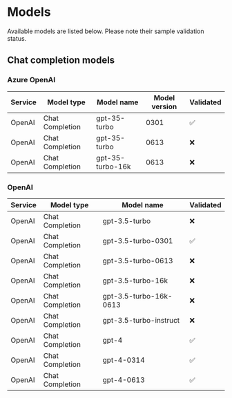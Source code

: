 # Models
Available models are listed below. Please note their sample validation status.

## Chat completion models

### Azure OpenAI

| Service      | Model type      | Model name       | Model version | Validated |
| ------------ | --------------- | ---------------- | ------------- | --------- |
| OpenAI       | Chat Completion | gpt-35-turbo     |          0301 | ✅        |
| OpenAI       | Chat Completion | gpt-35-turbo     |          0613 | ❌        |
| OpenAI       | Chat Completion | gpt-35-turbo-16k |          0613 | ❌        |

### OpenAI  

| Service      | Model type      | Model name             | Validated |
| ------------ | --------------- | ---------------------- | --------- |
| OpenAI       | Chat Completion | gpt-3.5-turbo          | ❌        |
| OpenAI       | Chat Completion | gpt-3.5-turbo-0301     | ✅        |
| OpenAI       | Chat Completion | gpt-3.5-turbo-0613     | ❌        |
| OpenAI       | Chat Completion | gpt-3.5-turbo-16k      | ❌        |
| OpenAI       | Chat Completion | gpt-3.5-turbo-16k-0613 | ❌        |
| OpenAI       | Chat Completion | gpt-3.5-turbo-instruct | ❌        |
| OpenAI       | Chat Completion | gpt-4                  | ✅        |
| OpenAI       | Chat Completion | gpt-4-0314             | ✅        |
| OpenAI       | Chat Completion | gpt-4-0613             | ✅        |
